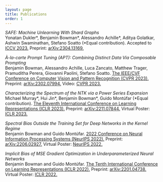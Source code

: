 ```yaml
---
layout: page
title: Publications
order: 1
---
```


*SAFE: Machine Unlearning With Shard Graphs*<br>
Yonatan Dukler\*, Benjamin Bowman\*, Alessandro Achille\*, Aditya Golatkar, Ashwin Swaminathan, Stefano Soatto (\*Equal contribution).
Accepted to [ICCV 2023.](https://iccv2023.thecvf.com/)
Preprint: [arXiv:2304.13169.](https://arxiv.org/abs/2304.13169)

*À-la-carte Prompt Tuning (APT): Combining Distinct Data Via Composable Prompting*<br>
Benjamin Bowman, Alessandro Achille, Luca Zancato, Matthew Trager, Pramuditha Perera, Giovanni Paolini, Stefano Soatto.  [The IEEE/CVF Conference on Computer Vision and Pattern Recognition (CVPR 2023).](https://openaccess.thecvf.com/content/CVPR2023/html/Bowman_A-La-Carte_Prompt_Tuning_APT_Combining_Distinct_Data_via_Composable_Prompting_CVPR_2023_paper.html)  Preprint: [arXiv:2302.07994.](https://arxiv.org/abs/2302.07994) Video: [CVPR 2023.](https://youtu.be/FQ8s-0HDtTE)

*Characterizing the Spectrum of the NTK via a Power Series Expansion*<br>
Michael Murray\*, Hui Jin\*, Benjamin Bowman\*, Guido Montúfar (\*Equal contribution). 
[The Eleventh International Conference on Learning Representations (ICLR 2023).](https://openreview.net/forum?id=Tvms8xrZHyR)
Preprint: [arXiv:2211.07844.](https://arxiv.org/abs/2211.07844) Virtual Poster: [ICLR 2023.](https://iclr.cc/virtual/2023/poster/11464)

*Spectral Bias Outside the Training Set for Deep Networks in the Kernel Regime*<br>
Benjamin Bowman and Guido Montúfar.  [2022 Conference on Neural Information Processing Systems (NeurIPS 2022).](https://proceedings.neurips.cc/paper_files/paper/2022/hash/c4006ff54a7bbda74c09bad6f7586f5b-Abstract-Conference.html) Preprint: [arXiv:2206.02927.](https://arxiv.org/abs/2206.02927) Virtual Poster: [NeurIPS 2022.](https://slideslive.com/38991100/spectral-bias-outside-the-training-set-for-deep-networks-in-the-kernel-regime)

*Implicit Bias of MSE Gradient Optimization in Underparameterized Neural Networks*<br>
Benjamin Bowman and Guido Montúfar. [The Tenth International Conference on Learning Representations (ICLR 2022).](https://openreview.net/forum?id=VLgmhQDVBV) Preprint: [arXiv:2201.04738.](https://arxiv.org/abs/2201.04738) Virtual Poster: [ICLR 2022.](https://iclr.cc/virtual/2022/poster/7090)
